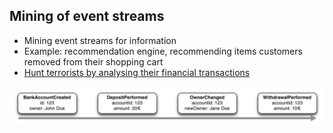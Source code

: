 ## Mining of event streams

- Mining event streams for information
- Example: recommendation engine, recommending items customers removed from their shopping cart
- [Hunt terrorists by analysing their financial transactions](http://freakonomics.com/2010/08/16/superfreakonomics-book-club-can-a-bankers-algorithm-help-catch-would-be-terrorists/)

![Eventstream](static/img/eventstream.png)
